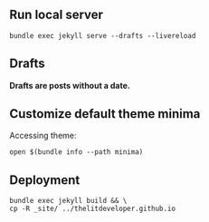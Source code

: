 
## Run local server
```
bundle exec jekyll serve --drafts --livereload
```
## Drafts
**Drafts are posts without a date.**

## Customize default theme minima
Accessing theme:
```
open $(bundle info --path minima)
```

## Deployment
```
bundle exec jekyll build && \
cp -R _site/ ../thelitdeveloper.github.io
```